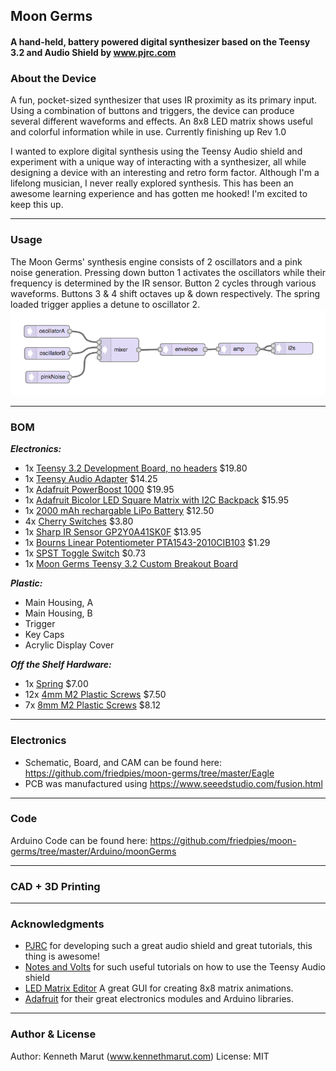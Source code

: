 ## Moon Germs
#### A hand-held, battery powered digital synthesizer based on the Teensy 3.2 and Audio Shield by www.pjrc.com

### About the Device
A fun, pocket-sized synthesizer that uses IR proximity as its primary input. Using a combination of buttons and triggers, the device can produce several different waveforms and effects. An 8x8 LED matrix shows useful and colorful information while in use. Currently finishing up Rev 1.0

I wanted to explore digital synthesis using the Teensy Audio shield and experiment with a unique way of interacting with a synthesizer, all while designing a device with an interesting and retro form factor. Although I'm a lifelong musician, I never really explored synthesis. This has been an awesome learning experience and has gotten me hooked! I'm excited to keep this up.

--------
### Usage
The Moon Germs' synthesis engine consists of  2 oscillators and a pink noise generation. Pressing down button 1 activates the oscillators while their frequency is determined by the IR sensor. Button 2 cycles through various waveforms. Buttons 3 & 4 shift octaves up & down respectively. The spring loaded trigger applies a detune to oscillator 2.
![Synth](https://github.com/friedpies/moon-germs/blob/master/Photos/synthengine.png)

--------
### BOM
***Electronics:***
- 1x [Teensy 3.2 Development Board, no headers](https://www.pjrc.com/store/teensy32.html) $19.80
- 1x [Teensy Audio Adapter](https://www.pjrc.com/store/teensy3_audio.html) $14.25
- 1x [Adafruit PowerBoost 1000](https://www.adafruit.com/product/2465) $19.95
- 1x [Adafruit Bicolor LED Square Matrix with I2C Backpack](https://www.adafruit.com/product/902) $15.95
- 1x [2000 mAh rechargable LiPo Battery](https://www.digikey.com/product-detail/en/adafruit-industries-llc/2011/1528-1857-ND/6612469) $12.50
- 4x [Cherry Switches](https://www.sparkfun.com/products/13834) $3.80
- 1x [Sharp IR Sensor GP2Y0A41SK0F](https://www.sparkfun.com/products/12728) $13.95
- 1x [Bourns Linear Potentiometer PTA1543-2010CIB103](https://www.digikey.com/product-detail/en/bourns-inc/PTA1543-2010CIB103/PTA1543-2010CIB103-ND/3781161) $1.29
- 1x [SPST Toggle Switch](https://www.digikey.com/product-detail/en/cw-industries/GF-123-3011/CWI334-ND/4089772) $0.73
- 1x [Moon Germs Teensy 3.2 Custom Breakout Board](https://github.com/friedpies/moon-germs/tree/master/Eagle)

***Plastic:***
- Main Housing, A
- Main Housing, B
- Trigger
- Key Caps
- Acrylic Display Cover

***Off the Shelf Hardware:***
- 1x [Spring](https://www.mcmaster.com/9654k951) $7.00
- 12x [4mm M2 Plastic Screws](https://www.mcmaster.com/96817a840) $7.50
- 7x [8mm M2 Plastic Screws](https://www.mcmaster.com/96817a846) $8.12
--------
###  Electronics
- Schematic, Board, and CAM can be found here: https://github.com/friedpies/moon-germs/tree/master/Eagle
- PCB was manufactured using https://www.seeedstudio.com/fusion.html
--------
### Code
Arduino Code can be found here: https://github.com/friedpies/moon-germs/tree/master/Arduino/moonGerms

--------
### CAD + 3D Printing
--------
### Acknowledgments
- [PJRC](www.pjrc.com) for developing such a great audio shield and great tutorials, this thing is awesome!
- [Notes and Volts](www.notesandvolts.com) for such useful tutorials on how to use the Teensy Audio shield
- [LED Matrix Editor](https://xantorohara.github.io/led-matrix-editor/) A great GUI for creating 8x8 matrix animations.
- [Adafruit](www.adafruit.com) for their great electronics modules and Arduino libraries.
--------
### Author & License
Author: Kenneth Marut (www.kennethmarut.com)
License: MIT
